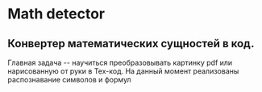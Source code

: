 # Math detector
## Конвертер математических сущностей в код.
Главная задача -- научиться преобразовывать картинку pdf или нарисованную от руки в Tex-код. На данный момент реализованы распознавание символов и формул
